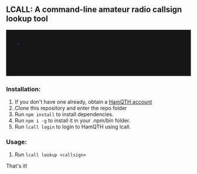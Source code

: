 ## LCALL: A command-line amateur radio callsign lookup tool

![Tux, the Linux mascot](demo.gif)


### Installation:

1. If you don't have one already, obtain a [HamQTH account](https://www.hamqth.com/register.php)
2. Clone this repository and enter the repo folder
3. Run `npm install` to install dependencies.
4. Run `npm i -g` to install it in your .npm/bin folder.
5. Run `lcall login` to login to HamQTH using lcall.

### Usage:

1. Run `lcall lookup <callsign>`

That's it!
